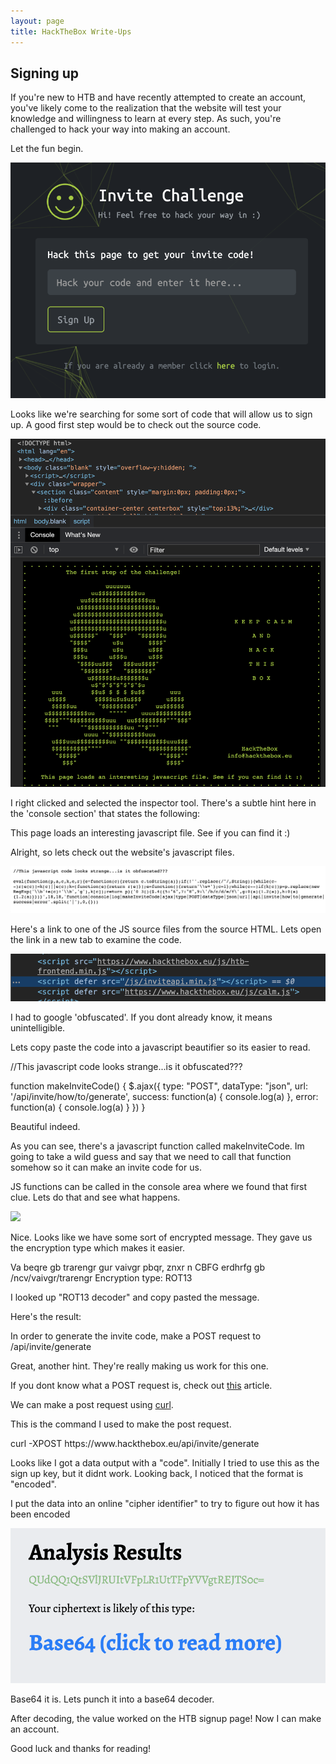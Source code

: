 ```yaml
---
layout: page
title: HackTheBox Write-Ups
---
```


## Signing up

If you're new to HTB and have recently attempted to create an account, you've likely come to the realization that the website will test your knowledge and willingness to learn at every step. As such, you're challenged to hack your way into making an account.

Let the fun begin.

<img src="/images/createacc.png">

Looks like we're searching for some sort of code that will allow us to sign up.
A good first step would be to check out the source code.

<img src="/images/firsthint.png">

I right clicked and selected the inspector tool.
There's a subtle hint here in the 'console section' that states the following:
<p class="message">This page loads an interesting javascript file. See if you can find it :)</p>

Alright, so lets check out the website's javascript files. 

<img src="/images/js.png">

Here's a link to one of the JS source files from the source HTML. Lets open the link in a new tab to examine the code.

<img src="/images/jsfile.png">

I had to google 'obfuscated'. If you dont already know, it means unintelligible. 

Lets copy paste the code into a javascript beautifier so its easier to read.

<p class="message">
//This javascript code looks strange...is it obfuscated???

function makeInviteCode() {
    $.ajax({
        type: "POST",
        dataType: "json",
        url: '/api/invite/how/to/generate',
        success: function(a) {
            console.log(a)
        },
        error: function(a) {
            console.log(a)
        }
    })
}
</p>
Beautiful indeed.

As you can see, there's a javascript function called makeInviteCode. Im going to take a wild guess and say that we need to call that function somehow so it can make an invite code for us.

JS functions can be called in the console area where we found that first clue. Lets do that and see what happens.

<img src="/images/makeinvitecode">

Nice. Looks like we have some sort of encrypted message. They gave us the encryption type which makes it easier.

<p class ="message">
  Va beqre gb trarengr gur vaivgr pbqr, znxr n CBFG erdhrfg gb /ncv/vaivgr/trarengr
  Encryption type: ROT13
</p>

I looked up "ROT13 decoder" and copy pasted the message.

Here's the result:
<p class ="message">
  In order to generate the invite code, make a POST request to /api/invite/generate
</p>

Great, another hint. They're really making us work for this one.

If you dont know what a POST request is, check out <a href="https://www.w3schools.com/tags/ref_httpmethods.asp">this</a> article.

We can make a post request using <a href="https://www.geeksforgeeks.org/curl-command-in-linux-with-examples/">curl</a>.

This is the command I used to make the post request.
<p class ="message">
  curl -XPOST https://www.hackthebox.eu/api/invite/generate
</p>

Looks like I got a data output with a "code". Initially I tried to use this as the sign up key, but it didnt work. Looking back, I noticed that the format is "encoded". 

I put the data into an online "cipher identifier" to try to figure out how it has been encoded

<img src="/images/base64.png">


Base64 it is. Lets punch it into a base64 decoder.

After decoding, the value worked on the HTB signup page! Now I can make an account.

Good luck and thanks for reading!





